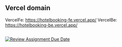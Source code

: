 ## Vercel domain
VercelFe: https://hotelbooking-fe.vercel.app/
VercelBe: https://hotelbooking-be.vercel.app/
##

[![Review Assignment Due Date](https://classroom.github.com/assets/deadline-readme-button-22041afd0340ce965d47ae6ef1cefeee28c7c493a6346c4f15d667ab976d596c.svg)](https://classroom.github.com/a/CeVLFQ6o)
